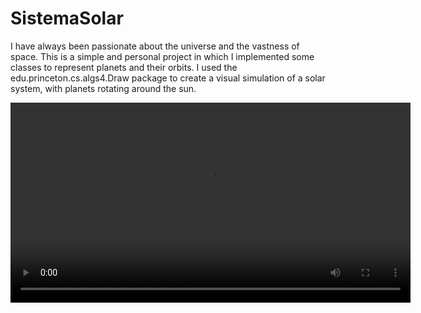 # SistemaSolar
I have always been passionate about the universe and the vastness of space.
This is a simple and personal project in which I implemented some classes to represent planets and their orbits.
I used the edu.princeton.cs.algs4.Draw package to create a visual simulation of a solar system, with planets rotating around the sun.

<video width="640" controls>
  <source src="https://github.com/FelipeABruschi/SistemaSolar/blob/main/SolarSystem.webm" type="video/webm">
</video>
